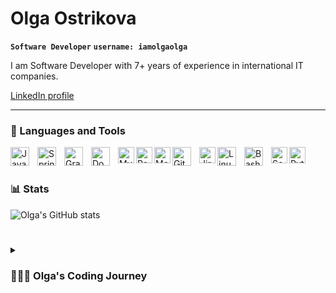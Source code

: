 # Olga Ostrikova 

**`Software Developer`** **`username: iamolgaolga`**

I am Software Developer with 7+ years of experience in international IT companies.

 <p align="left">
      <a href="https://www.linkedin.com/in/iamolgaostrikova" 
            target="_blank" 
            className="text-blue-500 dark:text-fuchsia-300 hover:underline underline-offset-2 decoration-2 decoration-fuchsia-300 dark:decoration-blue-300"             rel="noreferrer noopener">
      LinkedIn profile</a>
 </p>
 
 ---

### 🧰 Languages and Tools

<img align="left" alt="Java" width="30px" style="padding-right:10px;" src="https://cdn.jsdelivr.net/gh/devicons/devicon/icons/java/java-original.svg"/>
<img align="left" alt="Spring" width="30px" style="padding-right:10px;" src="https://cdn.jsdelivr.net/gh/devicons/devicon/icons/spring/spring-original.svg" />
<img align="left" alt="Gradle" width="30px" style="padding-right:10px;" src="https://cdn.jsdelivr.net/gh/devicons/devicon/icons/gradle/gradle-plain.svg" />
<img align="left" alt="Docker" width="30px" style="padding-right:10px;" src="https://cdn.jsdelivr.net/gh/devicons/devicon/icons/docker/docker-original.svg" />
<img align="left" alt="MySQL" width="26px" src="https://cdn.jsdelivr.net/gh/devicons/devicon/icons/mysql/mysql-original.svg" />
<img align="left" alt="PostgreSQL" width="26px" src="https://cdn.jsdelivr.net/gh/devicons/devicon/icons/postgresql/postgresql-original.svg" />
<img align="left" alt="MongoDB" width="26px" src="https://cdn.jsdelivr.net/gh/devicons/devicon/icons/mongodb/mongodb-original.svg" />
<img align="left" alt="Git" width="30px" style="padding-right:10px;" src="https://cdn.jsdelivr.net/gh/devicons/devicon/icons/git/git-original.svg" />
<img align="left" alt="Jira" width="26px" src="https://cdn.jsdelivr.net/gh/devicons/devicon/icons/jira/jira-original.svg" />
<img align="left" alt="Linux" width="30px" style="padding-right:10px;" src="https://cdn.jsdelivr.net/gh/devicons/devicon/icons/linux/linux-original.svg" />
<!--img align="left" alt="React" width="30px" style="padding-right:10px;" src="https://cdn.jsdelivr.net/gh/devicons/devicon/icons/react/react-original.svg" /-->

<img align="left" alt="Bash" width="30px" style="padding-right:10px;" src="https://cdn.jsdelivr.net/gh/devicons/devicon/icons/bash/bash-original.svg" />
<img align="left" alt="Scala" width="26px" src="https://cdn.jsdelivr.net/gh/devicons/devicon/icons/scala/scala-original.svg" />
<img align="left" alt="Python" width="26px" src="https://cdn.jsdelivr.net/gh/devicons/devicon/icons/python/python-original.svg" />

<br />

#


### 📊 Stats

![Olga's GitHub stats](https://github-readme-stats.vercel.app/api?username=iamolgaolga&show_icons=true&theme=gruvbox)


#

<details>
 <summary><h3>👩🏻‍💻 Olga's Coding Journey</h3></summary>
   I started my coding journey as a naive computer science student with a passion to learn everything I could about this programming and math world - mathematics, code, linux, theory, languages and etc.. In the middle of studieng I felt a desire to excel in Java. I wanted more and needed a mentor in my coding journey. All this landed me a back-end software engineering job. My first job as intern was in EMC (Dell EMC) company. I developed storage array performance testing tool and insteased my knowlidge about Java, SQL, JUnit testing, project's life and how to be a good team member. After internship I started working full-time for EMC (Dell EMC). I worked on a storage array sizing tool. I improved and updated the configuration and sizing algorithm to cover new features of updated storage arrays. Apart from that, I developed a tool used for reports generating. These reports describe condition and utilisation of elements and devices of a storage array. This reduced the time of report generation (which was formerly done manually) from 2 weeks to 5 minutes. During this project I gained deep understanding about storage arrays internals and passed EMC SPEED Performance Guru exam. I also took part in DellEMC student program as a mentor. After Dell EMC company I started working on Cardpay company (a FinTech company). I worked on one of the core payment teams. I developed a reverse-proxy service responsible for mobile clients applications' integrity and security vulnerability checks and a part Mobile API which unlocked integrations with Android/iOS applications. This project unblocked signing of multiple contracts for the company. I led a team of 6 developers/test engineers and 2 analysts on several cross-functional projects which added support of different payment platforms. This included team and department roadmap planning, team staffing, mentorship of junior and middle engineers, cross-team collaboration with Security, Legal, Product and Design teams. Implementing these projects opened new streams of customers from LATAM and EMEA regions and increased department ARR. Of cause I have a dream of building my own app and help young developers to find their own way in this journew and level up their skills!
   

<!-- [website]: https://mywebsite.com -->

